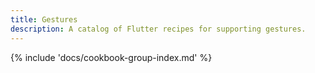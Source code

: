 ```yaml
---
title: Gestures
description: A catalog of Flutter recipes for supporting gestures.
---
```


{% include 'docs/cookbook-group-index.md' %}
